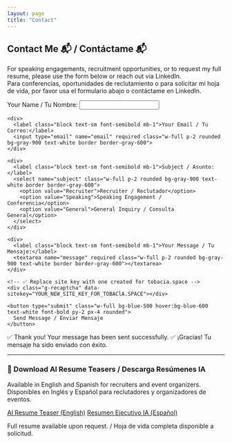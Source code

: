 ```yaml
---
layout: page
title: "Contact"
---
```


## Contact Me 📬 / Contáctame 📬

For speaking engagements, recruitment opportunities, or to request my full resume, please use the form below or reach out via LinkedIn.  
Para conferencias, oportunidades de reclutamiento o para solicitar mi hoja de vida, por favor usa el formulario abajo o contáctame en LinkedIn.

<div id="form-container">
  <form
    id="contact-form"
    action="https://formspree.io/f/xpwlrqpy"
    method="POST"
    class="max-w-xl mx-auto bg-gray-800 p-6 rounded-lg shadow-lg space-y-4"
  >
    <div>
      <label class="block text-sm font-semibold mb-1">Your Name / Tu Nombre:</label>
      <input type="text" name="name" required class="w-full p-2 rounded bg-gray-900 text-white border border-gray-600">
    </div>

    <div>
      <label class="block text-sm font-semibold mb-1">Your Email / Tu Correo:</label>
      <input type="email" name="email" required class="w-full p-2 rounded bg-gray-900 text-white border border-gray-600">
    </div>

    <div>
      <label class="block text-sm font-semibold mb-1">Subject / Asunto:</label>
      <select name="subject" class="w-full p-2 rounded bg-gray-900 text-white border border-gray-600">
        <option value="Recruiter">Recruiter / Reclutador</option>
        <option value="Speaking">Speaking Engagement / Conferencia</option>
        <option value="General">General Inquiry / Consulta General</option>
      </select>
    </div>

    <div>
      <label class="block text-sm font-semibold mb-1">Your Message / Tu Mensaje:</label>
      <textarea name="message" required class="w-full p-2 rounded bg-gray-900 text-white border border-gray-600"></textarea>
    </div>

    <!-- ✅ Replace site key with one created for tobacia.space -->
    <div class="g-recaptcha" data-sitekey="YOUR_NEW_SITE_KEY_FOR_TOBAClA.SPACE"></div>

    <button type="submit" class="w-full bg-blue-500 hover:bg-blue-600 text-white font-bold py-2 px-4 rounded">
      Send Message / Enviar Mensaje
    </button>
  </form>
</div>

<div id="thank-you" class="hidden text-center bg-green-800 text-white p-4 rounded-lg mt-6 max-w-xl mx-auto">
  ✅ Thank you! Your message has been sent successfully.  
  ✅ ¡Gracias! Tu mensaje ha sido enviado con éxito.
</div>

---

### 📄 Download AI Resume Teasers / Descarga Resúmenes IA

<p class="mb-2">Available in English and Spanish for recruiters and event organizers.  
Disponibles en Inglés y Español para reclutadores y organizadores de eventos.</p>

<div class="flex flex-col sm:flex-row gap-3 justify-center mt-2">
  <a href="/Andres_Tobacia_AI_Resume_EN.pdf" class="bg-blue-500 hover:bg-blue-600 text-white font-bold py-2 px-4 rounded text-center">AI Resume Teaser (English)</a>
  <a href="/Andres_Tobacia_AI_Resume_ES.pdf" class="bg-blue-500 hover:bg-blue-600 text-white font-bold py-2 px-4 rounded text-center">Resumen Ejecutivo IA (Español)</a>
</div>

<p class="text-sm mt-2 text-center">Full resume available upon request. / Hoja de vida completa disponible a solicitud.</p>

<!-- Include reCAPTCHA script -->
<script src="https://www.google.com/recaptcha/api.js" async defer></script>

<!-- Confirmation Message Script -->
<script>
document.getElementById('contact-form').addEventListener('submit', function(e) {
  e.preventDefault();
  const form = this;
  fetch(form.action, {
    method: 'POST',
    body: new FormData(form),
    headers: { 'Accept': 'application/json' }
  }).then(response => {
    if (response.ok) {
      document.getElementById('form-container').classList.add('hidden');
      document.getElementById('thank-you').classList.remove('hidden');
    } else {
      alert('There was an error sending your message. Please try again. / Hubo un error al enviar tu mensaje. Inténtalo de nuevo.');
    }
  }).catch(error => {
    alert('There was an error sending your message. Please try again. / Hubo un error al enviar tu mensaje. Inténtalo de nuevo.');
  });
});
</script>


